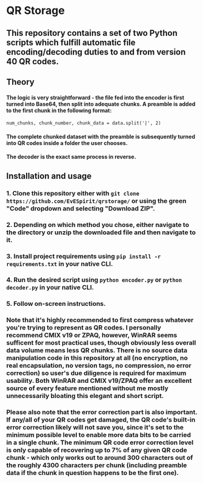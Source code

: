 # QR Storage

## This repository contains a set of two Python scripts which fulfill automatic file encoding/decoding duties to and from version 40 QR codes.

## Theory
#### The logic is very straightforward - the file fed into the encoder is first turned into Base64, then split into adequate chunks. A preamble is added to the first chunk in the following format:
```num_chunks, chunk_number, chunk_data = data.split('|', 2)```

#### The complete chunked dataset with the preamble is subsequently turned into QR codes inside a folder the user chooses.

#### The decoder is the exact same process in reverse.

## Installation and usage

### 1. Clone this repository either with ```git clone https://github.com/EvESpirit/qrstorage/``` or using the green "Code" dropdown and selecting "Download ZIP".
### 2. Depending on which method you chose, either navigate to the directory or unzip the downloaded file and then navigate to it.
### 3. Install project requirements using ```pip install -r requirements.txt``` in your native CLI.
### 4. Run the desired script using ```python encoder.py``` or ```python decoder.py``` in your native CLI.
### 5. Follow on-screen instructions.

### Note that it's highly recommended to first compress whatever you're trying to represent as QR codes. I personally recommend CMIX v19 or ZPAQ, however, WinRAR seems sufficent for most practical uses, though obviously less overall data volume means less QR chunks. There is no source data manipulation code in this repository at all (no encryption, no real encapsulation, no version tags, no compression, no error correction) so user's due diligence is required for maximum usability. Both WinRAR and CMIX v19/ZPAQ offer an excellent source of every feature mentioned without me mostly unnecessarily bloating this elegant and short script.

### Please also note that the error correction part is also important. If any/all of your QR codes get damaged, the QR code's built-in error correction likely will not save you, since it's set to the minimum possible level to enable more data bits to be carried in a single chunk. The minimum QR code error correction level is only capable of recovering up to 7% of any given QR code chunk - which only works out to around 300 characters out of the roughly 4300 characters per chunk (including preamble data if the chunk in question happens to be the first one).
